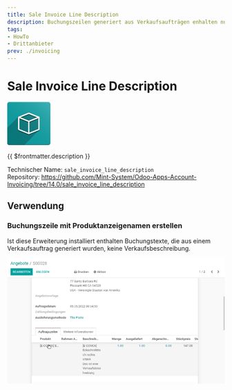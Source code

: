 ```yaml
---
title: Sale Invoice Line Description
description: Buchungszeilen generiert aus Verkaufsaufträgen enhalten nur den Anzeigenamen des Produkts.
tags:
- HowTo
- Drittanbieter
prev: ./invoicing
---
```

# Sale Invoice Line Description

![icon_oms_box](attachments/icon_oms_box.png)

{{ $frontmatter.description }}

Technischer Name: `sale_invoice_line_description`\
Repository: <https://github.com/Mint-System/Odoo-Apps-Account-Invoicing/tree/14.0/sale_invoice_line_description>

## Verwendung

### Buchungszeile mit Produktanzeigenamen erstellen

Ist diese Erweiterung installiert enthalten Buchungstexte, die aus einem Verkaufsauftrag generiert wurden, keine Verkaufsbeschreibung.

![Sale Invoice Line Description](attachments/Sale%20Invoice%20Line%20Description.gif)
